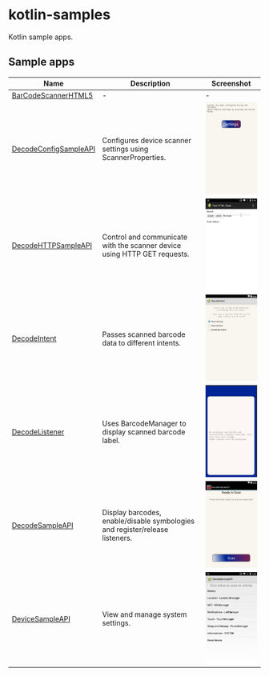 # kotlin-samples

Kotlin sample apps.

## Sample apps

| Name | Description | Screenshot
|------|-------------|-----------
| [BarCodeScannerHTML5](BarCodeScannerHTML5/) | - | - 
| [DecodeConfigSampleAPI](DecodeConfigSampleAPI/) | Configures device scanner settings using ScannerProperties. |      ![DecodeConfigSampleAPI](screenshots/decode_config_sample.png)
| [DecodeHTTPSampleAPI](DecodeHTTPSampleAPI/) | Control and communicate with the scanner device using HTTP GET requests. | ![DecodeHTTPSampleAPI](screenshots/decode_http.png)
| [DecodeIntent](DecodeIntent/) | Passes scanned barcode data to different intents.| ![DecodeIntent](screenshots/decode_intent.png)
| [DecodeListener](DecodeListener/) | Uses BarcodeManager to display scanned barcode label. | ![DecodeListener](screenshots/decode_listener.png)
| [DecodeSampleAPI](DecodeSampleAPI/) | Display barcodes, enable/disable symbologies and register/release listeners. | ![DecodeSampleAPI](screenshots/decode_sample.png)
| [DeviceSampleAPI](DeviceSampleAPI/) |  View and manage system settings.| ![DeviceSampleAPI](screenshots/device_api.png)
